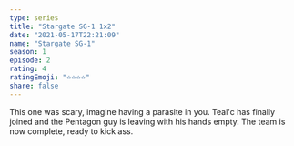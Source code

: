 ```yaml
---
type: series
title: "Stargate SG-1 1x2"
date: "2021-05-17T22:21:09"
name: "Stargate SG-1"
season: 1
episode: 2
rating: 4
ratingEmoji: "⭐️⭐️⭐️⭐️"
share: false
---
```


This one was scary, imagine having a parasite in you. Teal'c has finally joined and the Pentagon guy is leaving with his hands empty. The team is now complete, ready to kick ass.
